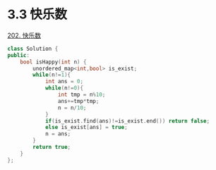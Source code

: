 # 3.3 快乐数

[202. 快乐数](https://leetcode.cn/problems/happy-number/)

```cpp
class Solution {
public:
    bool isHappy(int n) {
        unordered_map<int,bool> is_exist;
        while(n!=1){
            int ans = 0;
            while(n!=0){
                int tmp = n%10;
                ans+=tmp*tmp;
                n = n/10;
            }
            if(is_exist.find(ans)!=is_exist.end()) return false;
            else is_exist[ans] = true;
            n = ans;
        }
        return true;
    }
};
```